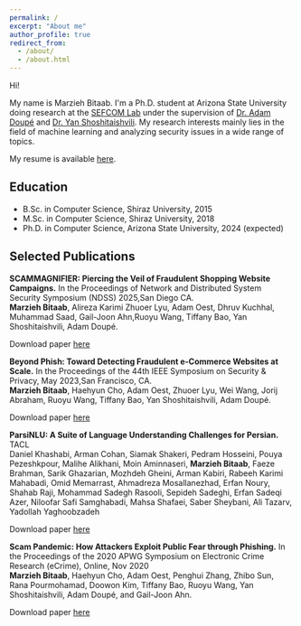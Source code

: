 ```yaml
---
permalink: /
excerpt: "About me"
author_profile: true
redirect_from: 
  - /about/
  - /about.html
---
```


Hi!   
   
My name is Marzieh Bitaab. I'm a Ph.D. student at Arizona State University doing research at the [SEFCOM Lab](https://sefcom.asu.edu/) under the supervision of [Dr. Adam Doupé](https://adamdoupe.com/) and [Dr. Yan Shoshitaishvili](https://yancomm.net/). My research interests mainly lies in the field of machine learning and analyzing security issues in a wide range of topics.

My resume is available [here](https://mbitaab.github.io/files/MarziehBitaab-Resume.pdf).

## Education
* B.Sc. in Computer Science, Shiraz University, 2015
* M.Sc. in Computer Science, Shiraz University, 2018
* Ph.D. in Computer Science, Arizona State University, 2024 (expected)


## Selected Publications

**SCAMMAGNIFIER: Piercing the Veil of Fraudulent Shopping Website Campaigns.**
In the Proceedings of Network and Distributed System Security Symposium (NDSS) 2025,San Diego CA.   
**Marzieh Bitaab**,  Alireza Karimi Zhuoer Lyu, Adam Oest, Dhruv Kuchhal, Muhammad Saad, Gail-Joon Ahn,Ruoyu Wang, Tiffany Bao, Yan Shoshitaishvili, Adam Doupé.

Download paper [here](http://mbitaab.github.io/files/scammagnifier.pdf)

**Beyond Phish: Toward Detecting Fraudulent e-Commerce Websites at Scale.**
In the Proceedings of the 44th IEEE Symposium on Security & Privacy, May 2023,San Francisco, CA.   
**Marzieh Bitaab**, Haehyun Cho, Adam Oest, Zhuoer Lyu, Wei Wang, Jorij Abraham, Ruoyu Wang, Tiffany Bao, Yan Shoshitaishvili, Adam Doupé.

Download paper [here](http://mbitaab.github.io/files/beyondphish.pdf)

**ParsiNLU: A Suite of Language Understanding Challenges for Persian.** TACL <br />
Daniel Khashabi, Arman Cohan, Siamak Shakeri, Pedram Hosseini, Pouya Pezeshkpour, Malihe Alikhani, Moin Aminnaseri, **Marzieh Bitaab**, Faeze Brahman, Sarik Ghazarian, Mozhdeh Gheini, Arman Kabiri, Rabeeh Karimi Mahabadi, Omid Memarrast, Ahmadreza Mosallanezhad, Erfan Noury, Shahab Raji, Mohammad Sadegh Rasooli, Sepideh Sadeghi, Erfan Sadeqi Azer, Niloofar Safi Samghabadi, Mahsa Shafaei, Saber Sheybani, Ali Tazarv, Yadollah Yaghoobzadeh

Download paper [here](https://arxiv.org/pdf/2012.06154.pdf)

**Scam Pandemic: How Attackers Exploit Public Fear through Phishing.**
In the Proceedings of the 2020 APWG Symposium on Electronic Crime Research (eCrime), Online, Nov 2020   
**Marzieh Bitaab**, Haehyun Cho, Adam Oest, Penghui Zhang, Zhibo Sun, Rana Pourmohamad, Doowon Kim, Tiffany Bao, Ruoyu Wang, Yan Shoshitaishvili, Adam Doupé, and Gail-Joon Ahn.

Download paper [here](http://mbitaab.github.io/files/scam_pandemic.pdf)